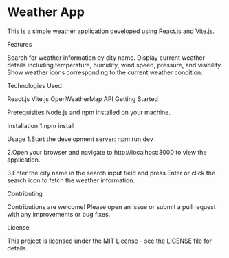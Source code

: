 # Weather App

This is a simple weather application developed using React.js and Vite.js.

Features

Search for weather information by city name.
Display current weather details including temperature, humidity, wind speed, pressure, and visibility.
Show weather icons corresponding to the current weather condition.

Technologies Used

React.js
Vite.js
OpenWeatherMap API
Getting Started

Prerequisites
Node.js and npm installed on your machine.

Installation
1.npm install

Usage
1.Start the development server:
npm run dev

2.Open your browser and navigate to http://localhost:3000 to view the application.

3.Enter the city name in the search input field and press Enter or click the search icon to fetch the weather information.

Contributing

Contributions are welcome! Please open an issue or submit a pull request with any improvements or bug fixes.

License

This project is licensed under the MIT License - see the LICENSE file for details.

